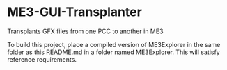 # ME3-GUI-Transplanter
Transplants GFX files from one PCC to another in ME3


To build this project, place a compiled version of ME3Explorer in the same folder as this README.md in a folder named ME3Explorer. This will satisfy reference requirements.